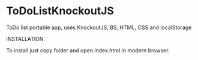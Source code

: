 # ToDoListKnockoutJS
ToDo list portable app, uses KnockoutJS, BS, HTML, CSS and localStorage

INSTALLATION

To install just copy folder and open index.html in modern browser.
